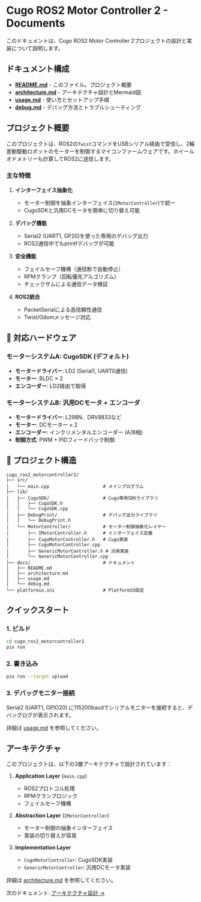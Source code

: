 # Cugo ROS2 Motor Controller 2 - Documents

このドキュメントは、Cugo ROS2 Motor Controller 2プロジェクトの設計と実装について説明します。

## ドキュメント構成

- **[README.md](README.md)** - このファイル。プロジェクト概要
- **[architecture.md](architecture.md)** - アーキテクチャ設計とMermaid図
- **[usage.md](usage.md)** - 使い方とセットアップ手順
- **[debug.md](debug.md)** - デバッグ方法とトラブルシューティング

## プロジェクト概要

このプロジェクトは、ROS2の`Twist`コマンドをUSBシリアル経由で受信し、2輪差動駆動ロボットのモーターを制御するマイコンファームウェアです。ホイールオドメトリーも計算してROS2に送信します。

### 主な特徴

1. **インターフェイス抽象化**
   - モーター制御を抽象インターフェイス(`IMotorController`)で統一
   - CugoSDKと汎用DCモータを簡単に切り替え可能

2. **デバッグ機能**
   - Serial2 (UART1, GP20)を使った専用のデバッグ出力
   - ROS2通信中でもprintfデバッグが可能

3. **安全機能**
   - フェイルセーフ機構（通信断で自動停止）
   - RPMクランプ（回転優先アルゴリズム）
   - チェックサムによる通信データ検証

4. **ROS2統合**
   - PacketSerialによる高信頼性通信
   - Twist/Odomメッセージ対応

## 🔧 対応ハードウェア

### モーターシステムA: CugoSDK (デフォルト)

- **モータードライバー**: LD2 (Serial1, UART0通信)
- **モーター**: BLDC × 2
- **エンコーダー**: LD2経由で取得

### モーターシステムB: 汎用DCモータ + エンコーダ

- **モータードライバー**: L298N、DRV8833など
- **モーター**: DCモーター × 2
- **エンコーダー**: インクリメンタルエンコーダー (A/B相)
- **制御方式**: PWM + PIDフィードバック制御

## 📁 プロジェクト構造

```shell
cugo_ros2_motorcontroller2/
├── src/
│   └── main.cpp                    # メインプログラム
├── lib/
│   ├── CugoSDK/                    # Cugo専用SDKライブラリ
│   │   ├── CugoSDK.h
│   │   └── CugoSDK.cpp
│   ├── DebugPrint/                 # デバッグ出力ライブラリ
│   │   └── DebugPrint.h
│   └── MotorController/            # モーター制御抽象化レイヤー
│       ├── IMotorController.h      # インターフェイス定義
│       ├── CugoMotorController.h   # Cugo実装
│       ├── CugoMotorController.cpp
│       ├── GenericMotorController.h # 汎用実装
│       └── GenericMotorController.cpp
├── docs/                           # ドキュメント
│   ├── README.md
│   ├── architecture.md
│   ├── usage.md
│   └── debug.md
└── platformio.ini                  # PlatformIO設定
```

## クイックスタート

### 1. ビルド

```bash
cd cugo_ros2_motorcontroller2
pio run
```

### 2. 書き込み

```bash
pio run --target upload
```

### 3. デバッグモニター接続

Serial2 (UART1, GPIO20) に115200baudでシリアルモニターを接続すると、デバッグログが表示されます。

詳細は [usage.md](usage.md) を参照してください。

## アーキテクチャ

このプロジェクトは、以下の3層アーキテクチャで設計されています：

1. **Application Layer** (`main.cpp`)
   - ROS2プロトコル処理
   - RPMクランプロジック
   - フェイルセーフ機構

2. **Abstraction Layer** (`IMotorController`)
   - モーター制御の抽象インターフェイス
   - 実装の切り替えが容易

3. **Implementation Layer**
   - `CugoMotorController`: CugoSDK実装
   - `GenericMotorController`: 汎用DCモータ実装

詳細は [architecture.md](architecture.md) を参照してください。

次のドキュメント: [アーキテクチャ設計 →](architecture.md)
